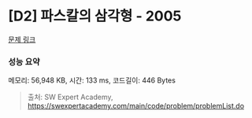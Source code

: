 # [D2] 파스칼의 삼각형 - 2005 

[문제 링크](https://swexpertacademy.com/main/code/problem/problemDetail.do?contestProbId=AV5P0-h6Ak4DFAUq) 

### 성능 요약

메모리: 56,948 KB, 시간: 133 ms, 코드길이: 446 Bytes



> 출처: SW Expert Academy, https://swexpertacademy.com/main/code/problem/problemList.do